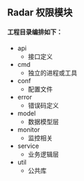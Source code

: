 ## Radar 权限模块


#### 工程目录编排如下：
- api
	- 接口定义
- cmd
	- 独立的进程或工具
- conf
	- 配置文件
- error
	- 错误码定义
- model
	- 数据模型层
- monitor
	- 监控相关
- service
	- 业务逻辑层
- util
	- 公共库